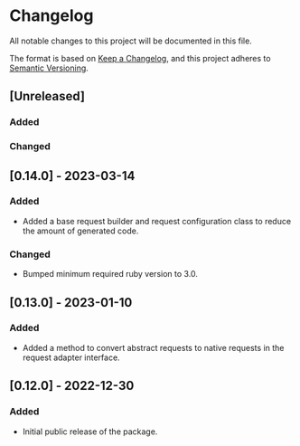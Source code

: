 # Changelog

All notable changes to this project will be documented in this file.

The format is based on [Keep a Changelog](https://keepachangelog.com/en/1.0.0/),
and this project adheres to [Semantic Versioning](https://semver.org/spec/v2.0.0.html).

## [Unreleased]

### Added

### Changed

## [0.14.0] - 2023-03-14

### Added

- Added a base request builder and request configuration class to reduce the amount of generated code.

### Changed

- Bumped minimum required ruby version to 3.0.

## [0.13.0] - 2023-01-10

### Added

- Added a method to convert abstract requests to native requests in the request adapter interface.

## [0.12.0] - 2022-12-30

### Added

- Initial public release of the package.
